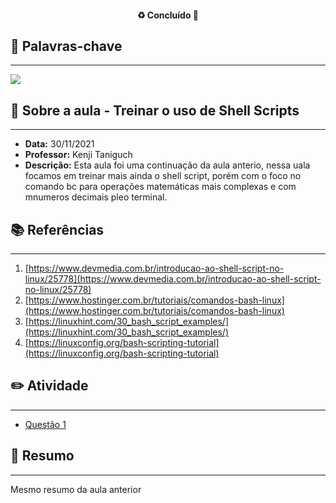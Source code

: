 <h4 align="center"> 
♻️ Concluído 🚀
</h4>

## 🔑 Palavras-chave
---

![](https://img.shields.io/static/v1?label&message=Shell_Scripts&color=red)

## 📖 Sobre a aula - Treinar o uso de Shell Scripts
---

-  **Data:** 30/11/2021
-  **Professor:** Kenji Taniguch
-  **Descrição:** Esta aula foi uma continuação da aula anterio, nessa uala focamos em treinar mais ainda o shell script, porém com o foco no comando bc para operações matemáticas mais complexas e com mnumeros decimais pleo terminal.

## 📚 Referências
---

1. [https://www.devmedia.com.br/introducao-ao-shell-script-no-linux/25778](https://www.devmedia.com.br/introducao-ao-shell-script-no-linux/25778)
2. [https://www.hostinger.com.br/tutoriais/comandos-bash-linux](https://www.hostinger.com.br/tutoriais/comandos-bash-linux)
3. [https://linuxhint.com/30_bash_script_examples/](https://linuxhint.com/30_bash_script_examples/)
4. [https://linuxconfig.org/bash-scripting-tutorial](https://linuxconfig.org/bash-scripting-tutorial)

## ✏️ Atividade
---

- [Questão 1](questao-1/README.md)

## 📒 Resumo
---

Mesmo resumo da aula anterior

